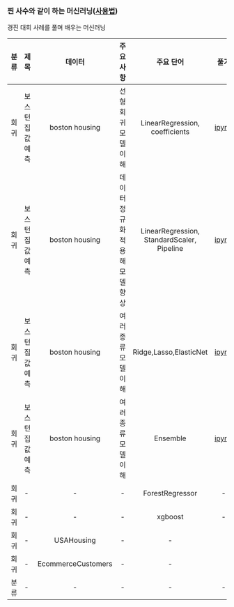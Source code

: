 ### 찐 사수와 같이 하는 머신러닝([사용법](./refer/README.md))
경진 대회 사례를 풀며 배우는 머신러닝 

| 분류 | 제목 |데이터| 주요사항 | 주요 단어 | 풀기 | 참조 |
| :---: | --- | :---: | :---: | :---: | :---: | :---: |
|회귀|보스턴 집값 예측|boston housing|선형회귀 모델 이해|LinearRegression, coefficients|[ipynb](./models/Regression/LinearRegressionWithboston.ipynb)|-|
|회귀|보스턴 집값 예측|boston housing|데이터 정규화 적용해 모델 향상|LinearRegression, StandardScaler, Pipeline|[ipynb](./models/Regression/LinearRegression_piplineWithboston.ipynb)|-|
|회귀|보스턴 집값 예측|boston housing|여러 종류 모델 이해|Ridge,Lasso,ElasticNet|[ipynb](./models/Regression/Ridge_Lasso_ElasticNetWithboston.ipynb)|-|
|회귀|보스턴 집값 예측|boston housing|여러 종류 모델 이해|Ensemble|[ipynb](./models/Regression/EnsembleWithboston.ipynb)|-|
|회귀|-|-|-|ForestRegressor         |-|-|
|회귀|-|-|-|xgboost|-|-|
|회귀|-|USAHousing|-|-||[ipynb](./models/Regression/LinearRegressionWithUSAHousing.ipynb)|
|회귀|-|EcommerceCustomers|-|-||[ipynb](./models/Regression/LinearRegressionWithEcommerceCustomers.ipynb)|
|분류|-|-|-|-|-|-|
